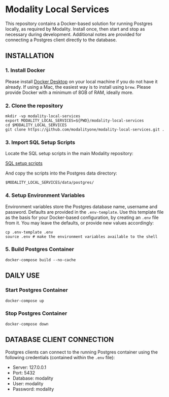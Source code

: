 # Modality Local Services

This repository contains a Docker-based solution for running Postgres locally, as required by Modality. Install once, then start and stop as necessary during development. Additional notes are provided for connecting a Postgres client directly to the database.



## INSTALLATION
### 1. Install Docker
Please install [Docker Desktop](https://www.docker.com/products/docker-desktop) on your local machine if you do not have it already. If using a Mac, the easiest way is to install using `brew`. Please provide Docker with a minimum of 8GB of RAM, ideally more.


### 2. Clone the repository
```shell
mkdir -vp modality-local-services
export MODALITY_LOCAL_SERVICES=${PWD}/modality-local-services
cd $MODALITY_LOCAL_SERVICES
git clone https://github.com/modalityone/modality-local-services.git .
```


### 3. Import SQL Setup Scripts
Locate the SQL setup scripts in the main Modality repository:

[SQL setup scripts](https://github.com/modalityone/modality/tree/main/modality-base/modality-base-server-datasource/src/main/resources/db-pristine)

And copy the scripts into the Postgres data directory:

`$MODALITY_LOCAL_SERVICES/data/postgres/`


### 4. Setup Environment Variables
Environment variables store the Postgres database name, username and password. Defaults are provided in the `.env-template`. Use this template file as the basis for your Docker-based configuration, by creating an `.env` file from it. You may leave the defaults, or provide new values accordingly:

```shell
cp .env-template .env
source .env # make the environment variables available to the shell
```


### 5. Build Postgres Container
```shell
docker-compose build --no-cache
```


## DAILY USE
### Start Postgres Container
```shell
docker-compose up
```


### Stop Postgres Container
```shell
docker-compose down
```



## DATABASE CLIENT CONNECTION
Postgres clients can connect to the running Postgres container using the following credentials (contained within the `.env` file):

* Server: 127.0.0.1
* Port: 5432
* Database: modality
* User: modality
* Password: modality
